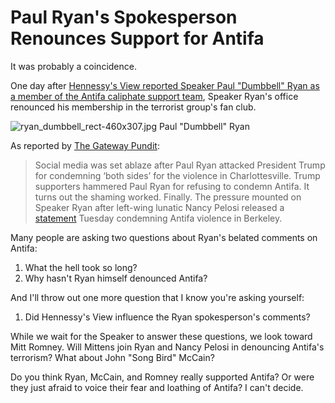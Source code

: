 # Paul Ryan's Spokesperson Renounces Support for Antifa

It was probably a coincidence.

One day after [Hennessy's View reported Speaker Paul "Dumbbell" Ryan as a member of the Antifa caliphate support team](https://hennessysview.com/2017/08/30/a-military-strategists-view-of-antifa/), Speaker Ryan's office renounced his membership in the terrorist group's fan club.

![ryan_dumbbell_rect-460x307.jpg](https://hennessysview.com/wp-content/uploads/2017/08/ryan_dumbbell_rect-460x307.jpg) Paul "Dumbbell" Ryan

As reported by [The Gateway Pundit](http://www.thegatewaypundit.com/2017/08/hell-freezes-paul-ryan-finally-condemns-antifa-violence-shamed/):

> Social media was set ablaze after Paul Ryan attacked President Trump for condemning ‘both sides’ for the violence in Charlottesville. Trump supporters hammered Paul Ryan for refusing to condemn Antifa. It turns out the shaming worked. Finally. The pressure mounted on Speaker Ryan after left-wing lunatic Nancy Pelosi released a [statement](http://www.thegatewaypundit.com/2017/08/nancy-pelosi-finally-condemns-antifa-violence-paul-ryan-still-silent/) Tuesday condemning Antifa violence in Berkeley.

Many people are asking two questions about Ryan's belated comments on Antifa:

1. What the hell took so long?
2. Why hasn't Ryan himself denounced Antifa?

And I'll throw out one more question that I know you're asking yourself:

1. Did Hennessy's View influence the Ryan spokesperson's comments?

While we wait for the Speaker to answer these questions, we look toward Mitt Romney. Will Mittens join Ryan and Nancy Pelosi in denouncing Antifa's terrorism? What about John "Song Bird" McCain?

Do you think Ryan, McCain, and Romney really supported Antifa? Or were they just afraid to voice their fear and loathing of Antifa? I can't decide.